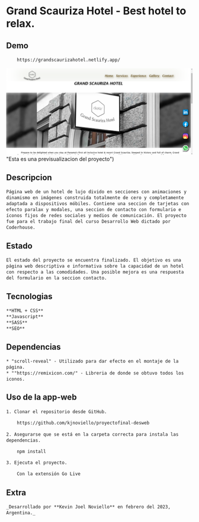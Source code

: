 # Grand Scauriza Hotel - Best hotel to relax.
## Demo

``` bash
    https://grandscaurizahotel.netlify.app/
```   
![Imagen de portada](/assets/Preview.png) "Esta es una previsualizacion del proyecto")

## Descripcion

    Página web de un hotel de lujo divido en secciones con animaciones y dinamismo en imágenes construida totalmente de cero y completamente adaptada a dispositivos móbiles. Contiene una seccion de tarjetas con efecto paralax y modales, una seccion de contacto con formulario e íconos fijos de redes sociales y medios de comunicación. El proyecto fue para el trabajo final del curso Desarrollo Web dictado por Coderhouse.


## Estado

    El estado del proyecto se encuentra finalizado. El objetivo es una página web descriptiva e informativa sobre la capacidad de un hotel con respecto a las comodidades. Una posible mejora es una respuesta del formulario en la seccion contacto.


## Tecnologias

    **HTML + CSS**
    **Javascript**
    **SASS**
    **SEO**


##  Dependencias

    * "scroll-reveal" - Utilizado para dar efecto en el montaje de la página.
    * ""https://remixicon.com/" - Libreria de donde se obtuvo todos los iconos.


## Uso de la app-web

    1. Clonar el repositorio desde GitHub.

``` bash
    https://github.com/kjnoviello/proyectofinal-desweb
```    

    2. Asegurarse que se está en la carpeta correcta para instala las dependencias.

``` bash
    npm install
```   

    3. Ejecuta el proyecto.

``` bash
    Con la extensión Go Live
```


## Extra

    _Desarrollado por **Kevin Joel Noviello** en febrero del 2023, Argentina._




